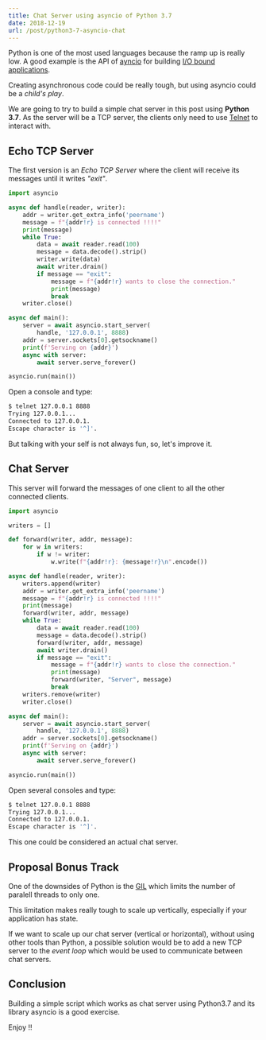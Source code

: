 ```yaml
---
title: Chat Server using asyncio of Python 3.7
date: 2018-12-19
url: /post/python3-7-asyncio-chat
---
```


Python is one of the most used languages because the ramp up is really low. A good example is the API of [ayncio](https://docs.python.org/3/library/asyncio-stream.html) for building [I/O bound applications](https://en.wikipedia.org/wiki/I/O_bound).

Creating asynchronous code could be really tough, but using asyncio could be a *child's play*.

We are going to try to build a simple chat server in this post using **Python 3.7**. As the server will be a TCP server, the clients only need to use [Telnet](https://es.wikipedia.org/wiki/Telnet) to interact with.


## Echo TCP Server

The first version is an *Echo TCP Server* where the client will receive its messages until it writes *"exit"*.

```python
import asyncio

async def handle(reader, writer):
    addr = writer.get_extra_info('peername')
    message = f"{addr!r} is connected !!!!"
    print(message)
    while True:
        data = await reader.read(100)
        message = data.decode().strip()
        writer.write(data)
        await writer.drain()
        if message == "exit":
            message = f"{addr!r} wants to close the connection."
            print(message)
            break
    writer.close()

async def main():
    server = await asyncio.start_server(
        handle, '127.0.0.1', 8888)
    addr = server.sockets[0].getsockname()
    print(f'Serving on {addr}')
    async with server:
        await server.serve_forever()

asyncio.run(main())
```

Open a console and type:

```bash
$ telnet 127.0.0.1 8888
Trying 127.0.0.1...
Connected to 127.0.0.1.
Escape character is '^]'.
```

But talking with your self is not always fun, so, let's improve it.



## Chat Server

This server will forward the messages of one client to all the other connected clients.

```python
import asyncio

writers = []

def forward(writer, addr, message):
    for w in writers:
        if w != writer:
            w.write(f"{addr!r}: {message!r}\n".encode())

async def handle(reader, writer):
    writers.append(writer)
    addr = writer.get_extra_info('peername')
    message = f"{addr!r} is connected !!!!"
    print(message)
    forward(writer, addr, message)
    while True:
        data = await reader.read(100)
        message = data.decode().strip()
        forward(writer, addr, message)
        await writer.drain()
        if message == "exit":
            message = f"{addr!r} wants to close the connection."
            print(message)
            forward(writer, "Server", message)
            break
    writers.remove(writer)
    writer.close()

async def main():
    server = await asyncio.start_server(
        handle, '127.0.0.1', 8888)
    addr = server.sockets[0].getsockname()
    print(f'Serving on {addr}')
    async with server:
        await server.serve_forever()

asyncio.run(main())
```


Open several consoles and type:

```bash
$ telnet 127.0.0.1 8888
Trying 127.0.0.1...
Connected to 127.0.0.1.
Escape character is '^]'.
```

This one could be considered an actual chat server.

## Proposal Bonus Track

One of the downsides of Python is the [GIL](https://realpython.com/python-gil/) which limits the number of paralell threads to only one.

This limitation makes really tough to scale up vertically, especially if your application has state.

If we want to scale up our chat server (vertical or horizontal), without using other tools than Python, a possible solution would be to add a new TCP server to the *event loop* which would be used to communicate between chat servers.

## Conclusion

Building a simple script which works as chat server using Python3.7 and its library asyncio is a good exercise.

Enjoy !!